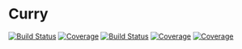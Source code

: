 # Curry

[![Build Status](https://github.com/goretkin/Curry.jl/badges/master/pipeline.svg)](https://github.com/goretkin/Curry.jl/pipelines)
[![Coverage](https://github.com/goretkin/Curry.jl/badges/master/coverage.svg)](https://github.com/goretkin/Curry.jl/commits/master)
[![Build Status](https://travis-ci.com/goretkin/Curry.jl.svg?branch=master)](https://travis-ci.com/goretkin/Curry.jl)
[![Coverage](https://codecov.io/gh/goretkin/Curry.jl/branch/master/graph/badge.svg)](https://codecov.io/gh/goretkin/Curry.jl)
[![Coverage](https://coveralls.io/repos/github/goretkin/Curry.jl/badge.svg?branch=master)](https://coveralls.io/github/goretkin/Curry.jl?branch=master)
